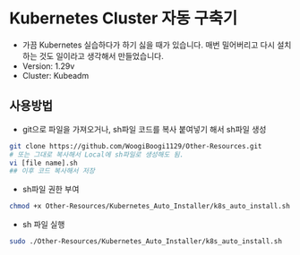 # Kubernetes Cluster 자동 구축기
- 가끔 Kubernetes 실습하다가 하기 싫을 때가 있습니다. 매번 밀어버리고 다시 설치하는 것도 일이라고 생각해서 만들었습니다.
- Version: 1.29v
- Cluster: Kubeadm
## 사용방법
- git으로 파일을 가져오거나, sh파일 코드를 복사 붙여넣기 해서 sh파일 생성
```sh
git clone https://github.com/WoogiBoogi1129/Other-Resources.git
# 또는 그대로 복사해서 Local에 sh파일로 생성해도 됨.
vi [file name].sh
## 이후 코드 복사해서 저장
```

- sh파일 권한 부여
```sh
chmod +x Other-Resources/Kubernetes_Auto_Installer/k8s_auto_install.sh
```

- sh 파일 실행
```sh
sudo ./Other-Resources/Kubernetes_Auto_Installer/k8s_auto_install.sh
```
